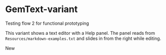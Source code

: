 # GemText-variant
Testing flow 2 for functional prototyping

This variant shows a text editor with a Help panel. The panel reads from
`Resources/markdown-examples.txt` and slides in from the right while editing.

New
